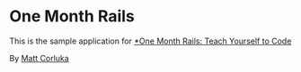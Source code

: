# One Month Rails

This is the sample application for 
[*One Month Rails: Teach Yourself to Code](http://onemonthrails.com)

By [Matt Corluka](http://ultramegasuperpartyclub.com)

